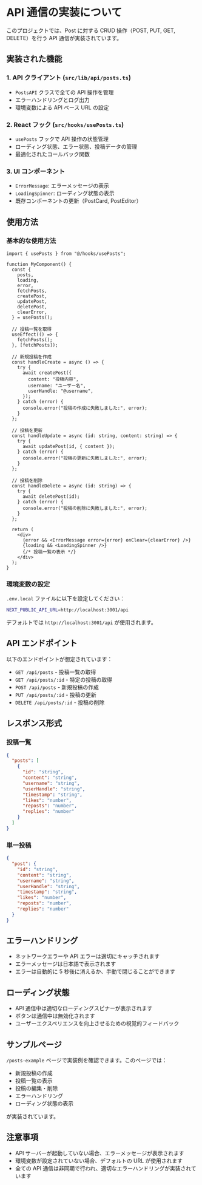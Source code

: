 # API 通信の実装について

このプロジェクトでは、Post に対する CRUD 操作（POST, PUT, GET, DELETE）を行う API 通信が実装されています。

## 実装された機能

### 1. API クライアント (`src/lib/api/posts.ts`)

- `PostsAPI` クラスで全ての API 操作を管理
- エラーハンドリングとログ出力
- 環境変数による API ベース URL の設定

### 2. React フック (`src/hooks/usePosts.ts`)

- `usePosts` フックで API 操作の状態管理
- ローディング状態、エラー状態、投稿データの管理
- 最適化されたコールバック関数

### 3. UI コンポーネント

- `ErrorMessage`: エラーメッセージの表示
- `LoadingSpinner`: ローディング状態の表示
- 既存コンポーネントの更新（PostCard, PostEditor）

## 使用方法

### 基本的な使用方法

```tsx
import { usePosts } from "@/hooks/usePosts";

function MyComponent() {
  const {
    posts,
    loading,
    error,
    fetchPosts,
    createPost,
    updatePost,
    deletePost,
    clearError,
  } = usePosts();

  // 投稿一覧を取得
  useEffect(() => {
    fetchPosts();
  }, [fetchPosts]);

  // 新規投稿を作成
  const handleCreate = async () => {
    try {
      await createPost({
        content: "投稿内容",
        username: "ユーザー名",
        userHandle: "@username",
      });
    } catch (error) {
      console.error("投稿の作成に失敗しました:", error);
    }
  };

  // 投稿を更新
  const handleUpdate = async (id: string, content: string) => {
    try {
      await updatePost(id, { content });
    } catch (error) {
      console.error("投稿の更新に失敗しました:", error);
    }
  };

  // 投稿を削除
  const handleDelete = async (id: string) => {
    try {
      await deletePost(id);
    } catch (error) {
      console.error("投稿の削除に失敗しました:", error);
    }
  };

  return (
    <div>
      {error && <ErrorMessage error={error} onClear={clearError} />}
      {loading && <LoadingSpinner />}
      {/* 投稿一覧の表示 */}
    </div>
  );
}
```

### 環境変数の設定

`.env.local` ファイルに以下を設定してください：

```bash
NEXT_PUBLIC_API_URL=http://localhost:3001/api
```

デフォルトでは `http://localhost:3001/api` が使用されます。

## API エンドポイント

以下のエンドポイントが想定されています：

- `GET /api/posts` - 投稿一覧の取得
- `GET /api/posts/:id` - 特定の投稿の取得
- `POST /api/posts` - 新規投稿の作成
- `PUT /api/posts/:id` - 投稿の更新
- `DELETE /api/posts/:id` - 投稿の削除

## レスポンス形式

### 投稿一覧

```json
{
  "posts": [
    {
      "id": "string",
      "content": "string",
      "username": "string",
      "userHandle": "string",
      "timestamp": "string",
      "likes": "number",
      "reposts": "number",
      "replies": "number"
    }
  ]
}
```

### 単一投稿

```json
{
  "post": {
    "id": "string",
    "content": "string",
    "username": "string",
    "userHandle": "string",
    "timestamp": "string",
    "likes": "number",
    "reposts": "number",
    "replies": "number"
  }
}
```

## エラーハンドリング

- ネットワークエラーや API エラーは適切にキャッチされます
- エラーメッセージは日本語で表示されます
- エラーは自動的に 5 秒後に消えるか、手動で閉じることができます

## ローディング状態

- API 通信中は適切なローディングスピナーが表示されます
- ボタンは通信中は無効化されます
- ユーザーエクスペリエンスを向上させるための視覚的フィードバック

## サンプルページ

`/posts-example` ページで実装例を確認できます。このページでは：

- 新規投稿の作成
- 投稿一覧の表示
- 投稿の編集・削除
- エラーハンドリング
- ローディング状態の表示

が実装されています。

## 注意事項

- API サーバーが起動していない場合、エラーメッセージが表示されます
- 環境変数が設定されていない場合、デフォルトの URL が使用されます
- 全ての API 通信は非同期で行われ、適切なエラーハンドリングが実装されています
